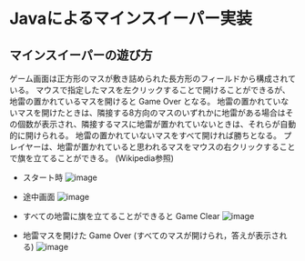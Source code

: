 # Javaによるマインスイーパー実装

## マインスイーパーの遊び方
ゲーム画面は正方形のマスが敷き詰められた長方形のフィールドから構成されている。
マウスで指定したマスを左クリックすることで開けることができるが、地雷の置かれているマスを開けると Game Over となる。
地雷の置かれていないマスを開けたときは、隣接する8方向のマスのいずれかに地雷がある場合はその個数が表示され、隣接するマスに地雷が置かれていないときは、それらが自動的に開けられる。
地雷の置かれていないマスをすべて開ければ勝ちとなる。
プレイヤーは、地雷が置かれていると思われるマスをマウスの右クリックすることで旗を立てることができる。
(Wikipedia参照)

- スタート時
![image](https://user-images.githubusercontent.com/78514639/158332124-ad798dcc-f484-41c0-89f2-6b8b72cad993.png)

- 途中画面
![image](https://user-images.githubusercontent.com/78514639/158333792-e9f1f31c-344d-4801-a1f3-2185d67f05c4.png)

- すべての地雷に旗を立てることができると Game Clear
![image](https://user-images.githubusercontent.com/78514639/158335177-5cebba57-7a21-4b54-bb5a-c4b60523e740.png)

- 地雷マスを開けた Game Over (すべてのマスが開けられ，答えが表示される)
![image](https://user-images.githubusercontent.com/78514639/158335470-a35bfbf1-5808-48fd-9ceb-599bca6e16ca.png)